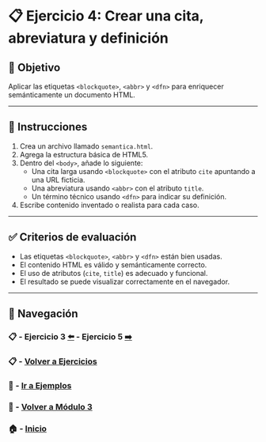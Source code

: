 # 📋 Ejercicio 4: Crear una cita, abreviatura y definición

## 🎯 Objetivo
Aplicar las etiquetas `<blockquote>`, `<abbr>` y `<dfn>` para enriquecer semánticamente un documento HTML.

---

## 📝 Instrucciones
1. Crea un archivo llamado `semantica.html`.
2. Agrega la estructura básica de HTML5.
3. Dentro del `<body>`, añade lo siguiente:
   - Una cita larga usando `<blockquote>` con el atributo `cite` apuntando a una URL ficticia.
   - Una abreviatura usando `<abbr>` con el atributo `title`.
   - Un término técnico usando `<dfn>` para indicar su definición.
4. Escribe contenido inventado o realista para cada caso.

---

## ✅ Criterios de evaluación
- Las etiquetas `<blockquote>`, `<abbr>` y `<dfn>` están bien usadas.
- El contenido HTML es válido y semánticamente correcto.
- El uso de atributos (`cite`, `title`) es adecuado y funcional.
- El resultado se puede visualizar correctamente en el navegador.

---

## 🔁 Navegación

### 📋 - Ejercicio 3 [⬅️](./Ejercicio_3.md) - Ejercicio 5 [➡️](./Ejercicio_5.md)

### 📋 - [Volver a Ejercicios](../README.md)

### 🧪 - [Ir a Ejemplos](../../Ejemplos/README.md)

### 📘 - [Volver a Módulo 3](../../Modulo_3.md)

### 🏠 - [Inicio](../../../README.md)

